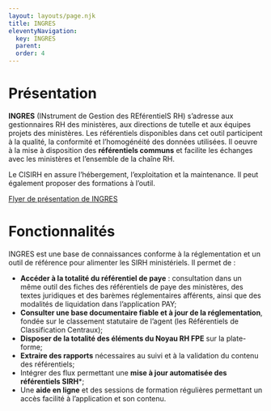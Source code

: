 ```yaml
---
layout: layouts/page.njk
title: INGRES
eleventyNavigation:
  key: INGRES
  parent:
  order: 4
---
```


# Présentation
**INGRES** (INstrument de Gestion des REférentielS RH) s’adresse aux gestionnaires RH des ministères, aux directions de tutelle et aux équipes projets des ministères. Les référentiels disponibles dans cet outil participent à la qualité, la conformité et l’homogénéité des données utilisées. Il oeuvre à la mise à disposition des **référentiels communs** et facilite les échanges avec les ministères et l’ensemble de la chaîne RH.

Le CISIRH en assure l’hébergement, l’exploitation et la maintenance. Il peut également proposer des formations à l’outil.

[Flyer de présentation de INGRES](/files/flyer_ingres.pdf)

# Fonctionnalités
INGRES est une base de connaissances conforme à la réglementation et un outil de référence pour alimenter les SIRH ministériels. Il permet de :

- **Accéder à la totalité du référentiel de paye** : consultation dans un même outil des fiches des référentiels de paye des ministères, des textes juridiques et des barèmes réglementaires afférents, ainsi que des modalités de liquidation dans l’application PAY;
- **Consulter une base documentaire fiable et à jour de la réglementation**, fondée sur le classement statutaire de l’agent (les Référentiels de Classification Centraux);
- **Disposer de la totalité des éléments du Noyau RH FPE** sur la plate-forme;
- **Extraire des rapports** nécessaires au suivi et à la validation du contenu des référentiels;
- Intégrer des flux permettant une **mise à jour automatisée des référentiels SIRH***;
- Une **aide en ligne** et des sessions de formation régulières permettant un accès facilité à l’application et son contenu.

